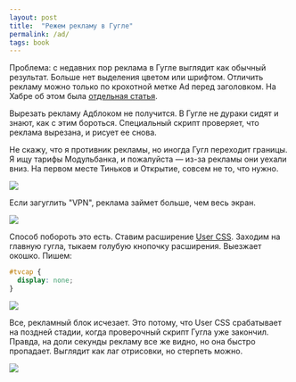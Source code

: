```yaml
---
layout: post
title:  "Режем рекламу в Гугле"
permalink: /ad/
tags: book
---
```


Проблема: с недавних пор реклама в Гугле выглядит как обычный результат. Больше
нет выделения цветом или шрифтом. Отличить рекламу можно только по крохотной
метке Ad перед заголовком. На Хабре об этом была [отдельная
статья](https://habr.com/ru/company/globalsign/blog/485316/).

Вырезать рекламу Адблоком не получится. В Гугле не дураки сидят и знают, как с
этим бороться. Специальный скрипт проверяет, что реклама вырезана, и рисует ее
снова.

Не скажу, что я противник рекламы, но иногда Гугл переходит границы. Я ищу
тарифы Модульбанка, и пожалуйста — из-за рекламы они уехали вниз. На первом
месте Тиньков и Открытие, совсем не то, что нужно.

<!-- more -->

![](https://user-images.githubusercontent.com/1059232/73189818-1388e700-4136-11ea-9981-f3f6686d4649.jpg)

Если загуглить "VPN", реклама займет больше, чем весь экран.

![](https://user-images.githubusercontent.com/1059232/73189816-12f05080-4136-11ea-9696-b3052b7eff0d.jpg)


Способ побороть это есть. Ставим расширение [User
CSS](https://chrome.google.com/webstore/detail/user-css/okpjlejfhacmgjkmknjhadmkdbcldfcb?hl=en). Заходим
на главную гугла, тыкаем голубую кнопочку расширения. Выезжает окошко. Пишем:

~~~css
#tvcap {
  display: none;
}
~~~

![](https://user-images.githubusercontent.com/1059232/73189813-12f05080-4136-11ea-9b0f-3949490e1753.jpg)

Все, рекламный блок исчезает. Это потому, что User CSS срабатывает на поздней
стадии, когда проверочный скрипт Гугла уже закончил. Правда, на доли секунды
рекламу все же видно, но она быстро пропадает. Выглядит как лаг отрисовки, но
стерпеть можно.

![](https://user-images.githubusercontent.com/1059232/73189814-12f05080-4136-11ea-9a50-de44a04f5fc7.jpg)
